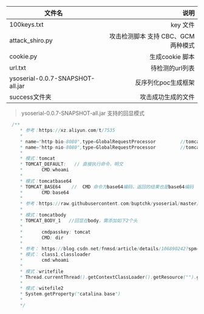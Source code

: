 文件名 | 说明
--- | ---:
100keys.txt|key 文件
attack_shiro.py|攻击检测脚本 支持 CBC、GCM 两种模式
cookie.py|生成cookie 脚本
url.txt|待检测的url列表
ysoserial-0.0.7-SNAPSHOT-all.jar|反序列化poc生成框架
success文件夹|攻击成功生成的文件


>ysoserial-0.0.7-SNAPSHOT-all.jar 支持的回显模式
```java
  /**
     * 参考：https://xz.aliyun.com/t/7535
     *
     * name="http-bio-8080",type=GlobalRequestProcessor         //tomcat7
     * name="http-nio-8080",type=GlobalRequestProcessor         //tomcat8
     *
     * 模式：tomcat
     * TOMCAT_DEFAULT:   // 直接执行命令，明文
     *       CMD:whoami
     *
     * 模式：tomcatbase64
     * TOMCAT_BASE64    //  CMD 命令为base64编码，返回的结果也是base64编码
     *       CMD:base64
     *
     * 参考：https://raw.githubusercontent.com/buptchk/ysoserial/master/src/main/java/ysoserial/payloads/util/Gadgets.java   #createTemplatesImplTomcatEcho2
     *
     * 模式：tomcatbody
     * TOMCAT_BODY_1   //回显在body，需添加如下2个头
     *
     *       cmdpasskey: tomcat
     *       CMD: dir
     *
     * 参考： https://blog.csdn.net/fnmsd/article/details/106890242?spm=1001.2014.3001.5501
     * 模式： class1,classloader
     *       cmd:whoami
     *       
     * 模式：writefile
     * Thread.currentThread().getContextClassLoader().getResource("").getPath();
     * 
     * 模式：witefile2
     * System.getProperty("catalina.base")
     *       
     */
```
